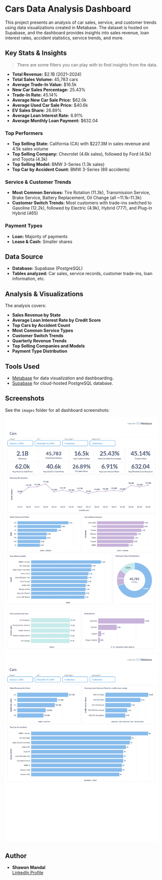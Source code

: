 # Cars Data Analysis Dashboard

This project presents an analysis of car sales, service, and customer trends using data visualizations created in Metabase. The dataset is hosted on Supabase, and the dashboard provides insights into sales revenue, loan interest rates, accident statistics, service trends, and more.

## Key Stats & Insights
> There are some filters you can play with to find insights from the data.

- **Total Revenue:** $2.1B (2021–2024)
- **Total Sales Volume:** 45,783 cars
- **Average Trade-In Value:** $16.5k
- **New Car Sales Percentage:** 25.43%
- **Trade-In Rate:** 45.14%
- **Average New Car Sale Price:** $62.0k
- **Average Used Car Sale Price:** $40.6k
- **EV Sales Share:** 26.89%
- **Average Loan Interest Rate:** 6.91%
- **Average Monthly Loan Payment:** $632.04

### Top Performers

- **Top Selling State:** California (CA) with $227.3M in sales revenue and 4.5k sales volume
- **Top Selling Company:** Chevrolet (4.6k sales), followed by Ford (4.5k) and Toyota (4.3k)
- **Top Selling Model:** BMW 3-Series (1.3k sales)
- **Top Car by Accident Count:** BMW 3-Series (89 accidents)

### Service & Customer Trends

- **Most Common Services:** Tire Rotation (11.3k), Transmission Service, Brake Service, Battery Replacement, Oil Change (all ~11.1k–11.3k)
- **Customer Switch Trends:** Most customers with trade-ins switched to Gasoline (12.2k), followed by Electric (4.9k), Hybrid (777), and Plug-in Hybrid (465)

### Payment Types

- **Loan:** Majority of payments
- **Lease & Cash:** Smaller shares

## Data Source

- **Database:** Supabase (PostgreSQL)
- **Tables analyzed:** Car sales, service records, customer trade-ins, loan information, etc.

## Analysis & Visualizations

The analysis covers:

- **Sales Revenue by State**
- **Average Loan Interest Rate by Credit Score**
- **Top Cars by Accident Count**
- **Most Common Service Types**
- **Customer Switch Trends**
- **Quarterly Revenue Trends**
- **Top Selling Companies and Models**
- **Payment Type Distribution**

## Tools Used

- [Metabase](https://www.metabase.com/) for data visualization and dashboarding.
- [Supabase](https://supabase.com/) for cloud-hosted PostgreSQL database.

## Screenshots

See the `images` folder for all dashboard screenshots:

![Dashboard 1](./images/1.jpg)
![Dashboard 2](./images/2.jpg)
![Dashboard 3](./images/3.jpg)

## Author

- **Shawon Mandal**  
  [LinkedIn Profile](https://www.linkedin.com/in/shawon-mandal-160440260/)


